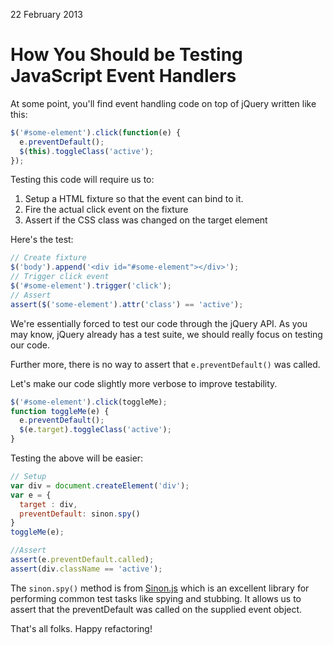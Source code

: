 <PubDate>22 February 2013</PubDate>

# How You Should be Testing JavaScript Event Handlers

At some point, you'll find event handling code on top of jQuery written like this:

```javascript
$('#some-element').click(function(e) {
  e.preventDefault();
  $(this).toggleClass('active');
});
```

Testing this code will require us to:

1. Setup a HTML fixture so that the event can bind to it.
2. Fire the actual click event on the fixture
3. Assert if the CSS class was changed on the target element

Here's the test:

```javascript
// Create fixture
$('body').append('<div id="#some-element"></div>');
// Trigger click event
$('#some-element').trigger('click');
// Assert
assert($('some-element').attr('class') == 'active');
```

We're essentially forced to test our code through the jQuery API. As you may know, jQuery already has a test suite, we should really focus on testing our code.

Further more, there is no way to assert that `e.preventDefault()` was called.

Let's make our code slightly more verbose to improve testability.

```javascript
$('#some-element').click(toggleMe);
function toggleMe(e) {
  e.preventDefault();
  $(e.target).toggleClass('active');
}
```

Testing the above will be easier:

```javascript
// Setup
var div = document.createElement('div');
var e = {
  target : div,
  preventDefault: sinon.spy()
}
toggleMe(e);

//Assert
assert(e.preventDefault.called);
assert(div.className == 'active');
```

The `sinon.spy()` method is from [Sinon.js](https://sinonjs.org/) which is an excellent library for performing common test tasks like spying and stubbing. It allows us to assert that the preventDefault was called on the supplied event object.

That's all folks. Happy refactoring!
